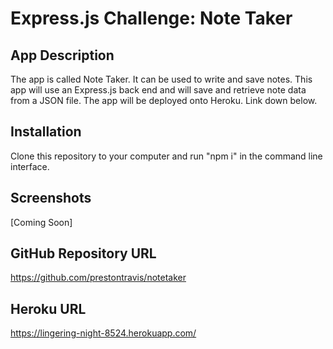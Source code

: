 # Express.js Challenge: Note Taker

## App Description
The app is called Note Taker. It can be used to write and save notes. This app will use an Express.js back end and will save and retrieve note data from a JSON file. The app will be deployed onto Heroku. Link down below.

## Installation
Clone this repository to your computer and run "npm i" in the command line interface.

## Screenshots 
[Coming Soon]

## GitHub Repository URL  
https://github.com/prestontravis/notetaker

## Heroku URL
https://lingering-night-8524.herokuapp.com/
